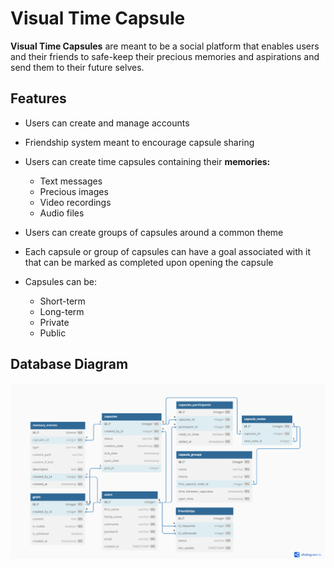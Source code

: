 # Visual Time Capsule
**Visual Time Capsules** are meant to be a social platform that enables users and their friends to safe-keep their precious memories and aspirations and send them to their future selves.

## Features
 - Users can create and manage accounts
 
 - Friendship system meant to encourage capsule sharing
 
 - Users can create time capsules containing their **memories:**
    - Text messages
    - Precious images
    - Video recordings
    - Audio files
   
 - Users can create groups of capsules around a common theme
 
 - Each capsule or group of capsules can have a goal associated with it that can be marked as completed upon opening the capsule
 
 - Capsules can be:
    - Short-term
    - Long-term
    - Private
    - Public

## Database Diagram
![DB Diagram](https://github.com/bogiplump/Visual-Time-Capsule/blob/main/database%20diagram.png)

